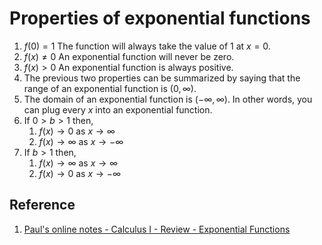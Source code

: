 # Properties of exponential functions 

1. $f(0) = 1$ The function will always take the value of 1 at $x = 0$.
2. $f(x) \neq 0$ An exponential function will never be zero.
3. $f(x) \gt 0$ An exponential function is always positive.
4. The previous two properties can be summarized by saying that the range of an exponential function is $(0, \infty)$.
5. The domain of an exponential function is $(- \infty, \infty)$. In other words, you can plug every $x$ into an exponential function.
6. If $0 \gt b \gt 1$ then,
    1. $f(x) \rightarrow 0$ as $x \rightarrow \infty$
    2. $f(x) \rightarrow \infty$ as $x \rightarrow − \infty$
7. If $b \gt 1$ then,
    1. $f(x) \rightarrow \infty$ as $x \rightarrow \infty$
    2. $f(x) \rightarrow 0$ as $x \rightarrow - \infty$

## Reference

1. [Paul's online notes - Calculus I - Review - Exponential Functions](https://tutorial.math.lamar.edu/Classes/CalcI/ExpFunctions.aspx)